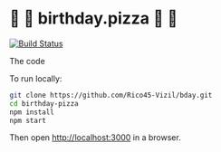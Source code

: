 # :birthday: :pizza: birthday.pizza :birthday: :pizza:

[![Build Status](https://travis-ci.org/kevinsawicki/birthday-pizza.svg)](https://travis-ci.org/kevinsawicki/birthday-pizza)

The code 

To run locally:

```sh
git clone https://github.com/Rico45-Vizil/bday.git
cd birthday-pizza
npm install
npm start
```

Then open [http://localhost:3000](http://localhost:3000) in a browser.
